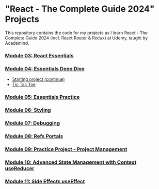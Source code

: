 # "React - The Complete Guide 2024" Projects

This repository contains the code for my projects as I learn React - The Complete Guide 2024 (incl. React Router & Redux) at Udemy, taught by Academind.

### [Module 03: React Essentials](/03%20React%20Essentials/)

### [Module 04: Essentials Deep Dive](/04%20Essentials%20Deep%20Dive/)

-   [Starting project (continue)](/04%20Essentials%20Deep%20Dive/01-starting-project/)
-   [Tic Tac Toe](/04%20Essentials%20Deep%20Dive/07-tic-tac-toe-starting-project/)

### [Module 05: Essentials Practice](/05%20Essentials%20Practice/)

### [Module 06: Styling](/06%20Styling/)

### [Module 07: Debugging](/07%20Debugging/)

### [Module 08: Refs Portals](/08%20Refs%20Portals/)

### [Module 09: Practice Project - Project Management](/09%20Practice%20Project%20-%20Project%20Management/)

### [Module 10: Advanced State Management with Context useReducer](/10%20Advanced%20State%20Management%20with%20Context%20useReducer/)

### [Module 11: Side Effects useEffect](/11%20Side%20Effects%20useEffect/)

